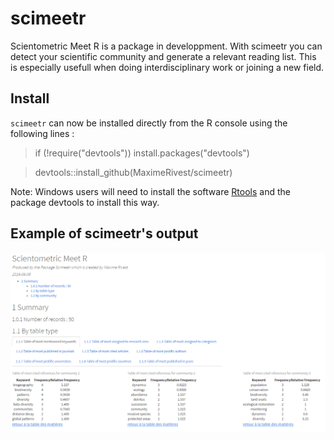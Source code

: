 # scimeetr

Scientometric Meet R is a package in developpment. With scimeetr you can detect your scientific community and generate a relevant reading list. This is especially usefull when doing interdisciplinary work or joining a new field.

## Install
`scimeetr` can now be installed directly from the R console using the following lines :

>if (!require("devtools")) install.packages("devtools")

>devtools::install_github(MaximeRivest/scimeetr)

Note: Windows users will need to install the software [Rtools](https://cran.r-project.org/bin/windows/Rtools/) and the package devtools to install this way.

## Example of scimeetr's output

![example_scimeetr](scimeetr_html_example.png)
